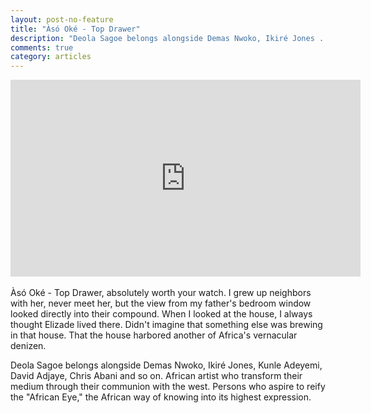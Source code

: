 ```yaml
---
layout: post-no-feature
title: "Àsó Oké - Top Drawer"
description: "Deola Sagoe belongs alongside Demas Nwoko, Ikiré Jones ... African artist who transform their medium through their communion with the west."
comments: true
category: articles
---
```


<center>
<iframe width="560" height="315" src="https://www.youtube.com/embed/kDRGKnaCj2I" frameborder="0" allowfullscreen></iframe>
</center>

<br>
Àsó Oké - Top Drawer, absolutely worth your watch. I grew up neighbors with her, never meet her, but the view from my father's bedroom window looked directly into their compound. When I looked at the house, I always thought Elizade lived there. Didn't imagine that something else was brewing in that house. That the house harbored another of Africa's vernacular denizen.

Deola Sagoe belongs alongside Demas Nwoko, Ikiré Jones, Kunle Adeyemi, David Adjaye, Chris Abani and so on. African artist who transform their medium through their communion with the west. Persons who aspire to reify the "African Eye," the African way of knowing into its highest expression.
